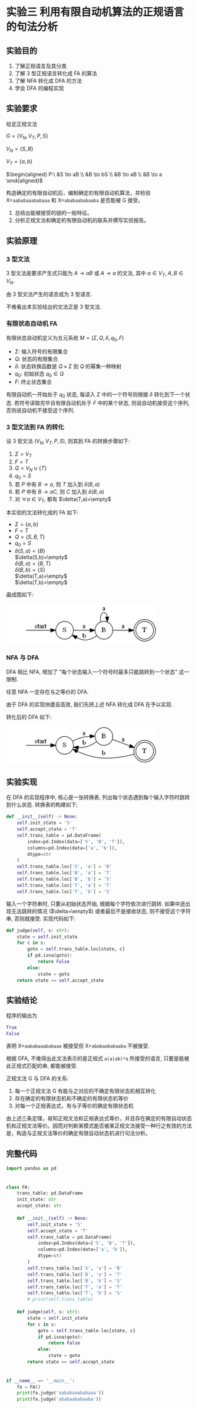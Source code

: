 # 实验三 利用有限自动机算法的正规语言的句法分析

## 实验目的

1. 了解正规语言及其分类
2. 了解 3 型正规语言转化成 FA 的算法
3. 了解 NFA 转化成 DFA 的方法
4. 学会 DFA 的编程实现

## 实验要求

给定正规文法

$G=\{V_N,V_T,P,S\}$

$V_N=\{S,B\}$

$V_T=\{a,b\}$

$\begin{aligned}
P:\ &S \to aB \\
    &B \to bS \\
    &B \to aB \\
    &B \to a
\end{aligned}$

构造确定的有限自动机后，编制确定的有限自动机算法，并检验 X=`aababaaababaaa` 和 X=`ababaababaaba` 是否能被 G 接受。

1. 总结出能被接受的链的一般特征。
2. 分析正规文法和确定的有限自动机的联系并撰写实验报告。

## 实验原理

### 3 型文法

3 型文法是要求产生式只能为 $A\to aB$ 或 $A\to a$ 的文法, 其中 $a\in V_T$, $A,B \in V_N$.

由 3 型文法产生的语言成为 3 型语言.

不难看出本实验给出的文法正是 3 型文法.

### 有限状态自动机 FA

有限状态自动机定义为五元系统 $M=(\Sigma,Q,\delta,q_0,F)$

- $\Sigma$: 输入符号的有限集合
- $Q$: 状态的有限集合
- $\delta$: 状态转换函数是 $Q\times \Sigma$ 到 $Q$ 的幂集一种映射
- $q_0$: 初始状态 $q_0\in Q$
- $F$: 终止状态集合

有限自动机一开始处于 $q_0$ 状态, 每读入 $\Sigma$ 中的一个符号则根据 $\delta$ 转化到下一个状态. 若符号读取完毕且有限自动机处于 $F$ 中的某个状态, 则说自动机接受这个序列, 否则说自动机不接受这个序列.

### 3 型文法到 FA 的转化

设 3 型文法 $(V_N,V_T,P,S)$, 则其到 FA 的转换步骤如下:

1. $\Sigma=V_T$
2. $F=T$
3. $Q=V_N \cup \{T\}$
4. $q_0=S$
5. 若 $P$ 中有 $B\to a$, 则 $T$ 加入到 $\delta(B,a)$
6. 若 $P$ 中有 $B\to aC$, 则 $C$ 加入到 $\delta(B,a)$
7. 对 $\forall a \in V_T$, 都有 $\delta(T,a)=\empty$

本实验的文法转化成的 FA 如下:

- $\Sigma=\{a,b\}$
- $F=T$
- $Q=\{S,B,T\}$
- $q_0=S$
- $\delta(S,a)=\{B\}$\
  $\delta(S,b)=\empty$\
  $\delta(B,a)=\{B,T\}$\
  $\delta(B,b)=\{S\}$\
  $\delta(T,a)=\empty$\
  $\delta(T,b)=\empty$

画成图如下:

![](../pics/lab3-FA.png)

### NFA 与 DFA

DFA 相比 NFA, 增加了 "每个状态输入一个符号时最多只能跳转到一个状态" 这一限制.

任意 NFA 一定存在与之等价的 DFA.

由于 DFA 的实现快捷且高效, 我们先把上述 NFA 转化成 DFA 在予以实现.

转化后的 DFA 如下:

![](../pics/lab3-DFA.png)

## 实验实现

在 DFA 的实现程序中, 核心是一张转换表, 列出每个状态遇到每个输入字符时跳转到什么状态. 转换表的构建如下;

```python
def __init__(self) -> None:
    self.init_state = 'S'
    self.accept_state = 'T'
    self.trans_table = pd.DataFrame(
        index=pd.Index(data=['S', 'B', 'T']),
        columns=pd.Index(data=['a', 'b']),
        dtype=str
    )
    self.trans_table.loc['S', 'a'] = 'B'
    self.trans_table.loc['B', 'a'] = 'T'
    self.trans_table.loc['B', 'b'] = 'S'
    self.trans_table.loc['T', 'a'] = 'T'
    self.trans_table.loc['T', 'b'] = 'S'
```

输入一个字符串时, 只要从初始状态开始, 根据每个字符依次进行跳转. 如果中途出现无法跳转的情况 ($\delta=\empty$) 或者最后不是接收状态, 则不接受这个字符串, 否则就接受. 实现代码如下:

```python
def judge(self, s: str):
    state = self.init_state
    for c in s:
        goto = self.trans_table.loc[state, c]
        if pd.isna(goto):
            return False
        else:
            state = goto
    return state == self.accept_state
```

## 实验结论

程序的输出为

```python
True
False
```

表明 X=`aababaaababaaa` 被接受但 X=`ababaababaaba` 不被接受.

根据 DFA, 不难得出此文法表示的是正规式 `a(a|ab)*a` 所接受的语言, 只要是能被此正规式匹配的串, 都能被接受.

正规文法 G 与 DFA 的关系:

1. 每一个正规文法 G 有能与之对应的不确定有限状态机相互转化
2. 存在确定的有限状态机和不确定的有限状态机等价
3. 对每一个正规表达式，有与子等价的确定有限状态机

由上述三条定理，易知正规文法和正规表达式等价，并且存在确定的有限自动状态机和正规文法等价。因而对判断某模式能否被某正规文法接受一种行之有效的方法是，构造与正规文法等价的确定有限自动状态机进行句法分析。

## 完整代码

```python
import pandas as pd


class FA:
    trans_table: pd.DataFrame
    init_state: str
    accept_state: str

    def __init__(self) -> None:
        self.init_state = 'S'
        self.accept_state = 'T'
        self.trans_table = pd.DataFrame(
            index=pd.Index(data=['S', 'B', 'T']),
            columns=pd.Index(data=['a', 'b']),
            dtype=str
        )
        self.trans_table.loc['S', 'a'] = 'B'
        self.trans_table.loc['B', 'a'] = 'T'
        self.trans_table.loc['B', 'b'] = 'S'
        self.trans_table.loc['T', 'a'] = 'T'
        self.trans_table.loc['T', 'b'] = 'S'
        # print(self.trans_table)

    def judge(self, s: str):
        state = self.init_state
        for c in s:
            goto = self.trans_table.loc[state, c]
            if pd.isna(goto):
                return False
            else:
                state = goto
        return state == self.accept_state


if __name__ == '__main__':
    fa = FA()
    print(fa.judge('aababaaababaaa'))
    print(fa.judge('ababaababaaba'))
```
